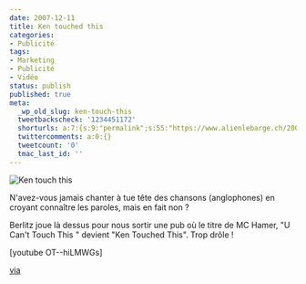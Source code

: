 ```yaml
---
date: 2007-12-11
title: Ken touched this
categories:
- Publicité
tags:
- Marketing
- Publicité
- Vidéo
status: publish
published: true
meta:
  _wp_old_slug: ken-touch-this
  tweetbackscheck: '1234451172'
  shorturls: a:7:{s:9:"permalink";s:55:"https://www.alienlebarge.ch/2007/12/11/ken-touched-this/";s:7:"tinyurl";s:25:"https://tinyurl.com/atgael";s:4:"isgd";s:17:"https://is.gd/ikpb";s:5:"bitly";s:18:"https://bit.ly/BuZu";s:5:"snipr";s:22:"https://snipr.com/b9zac";s:5:"snurl";s:22:"https://snurl.com/b9zac";s:7:"snipurl";s:24:"https://snipurl.com/b9zac";}
  twittercomments: a:0:{}
  tweetcount: '0'
  tmac_last_id: ''
---
```

<img src="https://dlgjp9x71cipk.cloudfront.net/2007/12/kentouchthis.png" alt="Ken touch this" />

N'avez-vous jamais chanter à tue tête des chansons (anglophones) en croyant connaître les paroles, mais en fait non ?

Berlitz joue là dessus pour nous sortir une pub où le titre de MC Hamer, "U Can't Touch This " devient "Ken Touched This". Trop drôle !

<!--more-->

[youtube OT--hiLMWGs]

<a href="https://www.marketing-alternatif.com/2007/12/11/berlitz-ken-touched-this/" title="Marketing alternatif">via</a>

